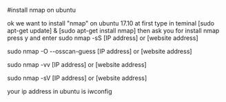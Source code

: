#install nmap on ubuntu

ok we want to install "nmap" on ubuntu 17.10
at first type in teminal [sudo apt-get update] & [sudo apt-get  install nmap]
then ask you for install nmap 
press y and enter 
sudo nmap -sS [IP address] or [website address]

sudo nmap -O --osscan-guess [IP address] or [website address]

sudo nmap -vv [IP address] or [website address]

sudo nmap -sV [IP address] or [website address]

your ip address in ubuntu is iwconfig 

